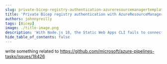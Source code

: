 ```yaml
---
slug: private-bicep-registry-authentication-azureresourcemanagertemplatedeployment
title: 'Private Bicep registry authentication with AzureResourceManagerTemplateDeployment@3'
authors: johnnyreilly
tags: [Bicep]
image: ./title-image.png
description: 'With Node.js 18, the Static Web Apps CLI fails to connect to the API - there is a way to fix this.'
hide_table_of_contents: false
---
```


write something related to https://github.com/microsoft/azure-pipelines-tasks/issues/18426
